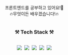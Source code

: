  <div align = center>
      

</div>
 
 
<div align = center>


</div>




<div align = "center"><br>프론트엔드를 공부하고 있어요!🐶</div>
<div align = "center"> 🔥무엇이든 배우겠습니다!🔥 </div>


<div align = "center"><br><h3> ⚒ Tech Stack ⚒ </div></h3>
 

<div align = "center"> <br> <img src="https://img.shields.io/badge/HTML-E34F26? style=flat-square&logo=HTML&logoColor=white"/></a>&nbsp  <img src="https://img.shields.io/badge/CSS-1572B6? style=flat-square&logo=CSS&logoColor=white"/></a>&nbsp
<img src="https://img.shields.io/badge/JavaScript-F7DF1E? style=flat-square&logo=JavaScript&logoColor=black"/></a>&nbsp
<img src="https://img.shields.io/badge/Vue.js-4FC08D? style=flat-square&logo=Vue.js&logoColor=green"/></a>&nbsp
<img src="https://img.shields.io/badge/React.js-61DAFB?style=flat-square&logo=React.js&logoColor=black"> 
</div>

<div align = center><br>




</div>
 
<div align = center><br>
 
</div> 


